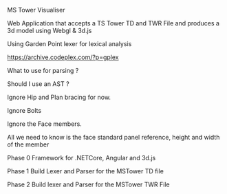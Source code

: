 MS Tower Visualiser

Web Application that accepts a TS Tower TD and TWR File and produces
a 3d model using Webgl & 3d.js

Using Garden Point lexer for lexical analysis

https://archive.codeplex.com/?p=gplex

What to use for parsing ?

Should I use an AST ?


Ignore Hip and Plan bracing for now.

Ignore Bolts

Ignore the Face members.

All we need to know is the face standard panel reference, height and width of the member

Phase 0
Framework for .NETCore, Angular and 3d.js

Phase 1
Build Lexer and Parser for the MSTower TD file

Phase 2
Build lexer and Parser for the MSTower TWR File



